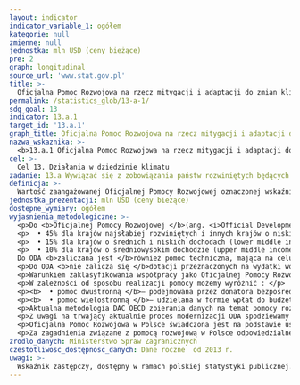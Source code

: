 ```yaml
---
layout: indicator
indicator_variable_1: ogółem
kategorie: null
zmienne: null
jednostka: mln USD (ceny bieżące)
pre: 2
graph: longitudinal
source_url: 'www.stat.gov.pl'
title: >-
  Oficjalna Pomoc Rozwojowa na rzecz mitygacji i adaptacji do zmian klimatu
permalink: /statistics_glob/13-a-1/
sdg_goal: 13
indicator: 13.a.1
target_id: '13.a.1'
graph_title: Oficjalna Pomoc Rozwojowa na rzecz mitygacji i adaptacji do zmian klimatu
nazwa_wskaznika: >-
  <b>13.a.1 Oficjalna Pomoc Rozwojowa na rzecz mitygacji i adaptacji do zmian klimatu</b>
cel: >-
  Cel 13. Działania w dziedzinie klimatu
zadanie: 13.a Wywiązać się z zobowiązania państw rozwiniętych będących stronami Ramowej Konwencji Narodów Zjednoczonych w Sprawie Zmian Klimatu (United Nations Framework Convention on Climate Change) do zmobilizowania 100 miliardów USD rocznie do 2020 roku, pochodzących z różnych źródeł, na potrzeby krajów rozwijających się na znaczące działania mające łagodzić skutki zmian klimatycznych, przejrzysty proces implementacji działań oraz w pełni uruchomić Zielony Fundusz Klimatyczny (Green Climate Fund) poprzez jego jak najszybszą kapitalizację
definicja: >-
  Wartość zaangażowanej Oficjalnej Pomocy Rozwojowej oznaczonej wskaźnikami Rio markers: adaptacja do zmian klimatu i mitygacja zmian klimatu.
jednostka_prezentacji: mln USD (ceny bieżące)
dostepne_wymiary: ogółem
wyjasnienia_metodologiczne: >-
  <p>Do <b>Oficjalnej Pomocy Rozwojowej </b>(ang. <i>Official Development Assistance</i> – ODA) zaliczane są darowizny i pożyczki przekazywane przez instytucje rządowe lub organizacje międzynarodowe, mające na celu wsparcie rozwoju gospodarczego i dobrobytu w krajach rozwijających się. Pożyczki są uważane jako ODA wtedy, gdy zawierają element darowizny o wartości udzielanej pomocy przynajmniej: </p>
  <p>  • 45% dla krajów najsłabiej rozwiniętych i innych krajów o niskich dochodach (least developed countries and other low income countires – LDCs & other LICs), wyliczony przy stopie dyskontowej 9%, </p>
  <p>  • 15% dla krajów o średnich i niskich dochodach (lower middle income countries – LMICs), wyliczony przy stopie dyskontowej 7%, </p>
  <p>  • 10% dla krajów o średniowysokim dochodzie (upper middle income countries – UMICs), wyliczony przy stopie dyskontowej 6%. </p>
  Do ODA <b>zaliczana jest </b>również pomoc techniczna, mająca na celu rozwój zasobów ludzkich, podniesienie kwalifikacji oraz możliwości technicznych i produkcyjnych krajów rozwijających się. Pomoc ta polega między innymi na przekazywaniu wiedzy i doświadczeń w postaci szkoleń, delegowania ekspertów, inicjowania badań i/lub pokrywania wynikających z tego kosztów.</p>
  <p>Do ODA <b>nie zalicza się </b>dotacji przeznaczonych na wydatki wojskowe.</p>
  <p>Warunkiem zaklasyfikowania współpracy jako Oficjalnej Pomocy Rozwojowej jest to, aby kraj partnerski, na rzecz którego udzielane jest wsparcie, znajdował się na liście Komitetu Pomocy Rozwojowej OECD (<i>Development Assistance Committee</i>).</p>
  <p>W zależności od sposobu realizacji pomocy możemy wyróżnić : </p>
  <p><b>  • pomoc dwustronną </b>– podejmowana przez donatora bezpośrednio w kraju partnerskim bądź poprzez organizację międzynarodową w formie wpłaty celowej na rzecz kraju partnerskiego (earmarked contribution) lub w formie wpłaty na określony program/fundusz zarządzany przez organizację, </p>
  <p><b>  • pomoc wielostronną </b>– udzielana w formie wpłat do budżetów ogólnych organizacji międzynarodowych, których lista jest corocznie aktualizowana przez Sekretariat DAC OECD. </p>
  <p>Aktualna metodologia DAC OECD zbierania danych na temat pomocy rozwojowej w formacie CRS (Creditor Reporting System) pozwala na oznaczanie sektora wsparcia i markera jedynie przy przepływach dwustronnych. Do wskaźnika nie będą zatem zaliczone wydatki w ramach pomocy wielostronnej w formie wpłat do budżetów ogólnych takich organizacji, jak np. FAO (<i>Food and Agriculture Organization</i>) czy WFP (<i>World Foof Programme</i>), które również działają w obszarze rolnictwa.</p>
  <p>Z uwagi na trwający aktualnie proces modernizacji ODA spodziewamy się, że od 2018 r. wskaźnik ODA będzie prezentowany w formie ekwiwalentu grantu, uwzględniającej jedynie element grantu pomnożony przez wartość danego przepływu. Zniknie zatem podział na wydatkowanie ODA brutto i netto. Dodatkowo trwają prace nad włączeniem do ODA innych przepływów, np. kwot zmobilizowanych przez sektor publiczny z instrumentów sektora prywatnego. Aktualnie konstruowany jest alternatywny do ODA wskaźnik TOSSD (Total Oficial Support for Sustainable Development), który będzie mierzyć środki przeznaczane na wdrożenie SDGs.</p>
  <p>Oficjalna Pomoc Rozwojowa w Polsce świadczona jest na podstawie ustawy o współpracy rozwojowej z dnia 16 września 2011 r. (Dz.U. 2011 r., Nr 234, poz. 1386). Polska współpraca rozwojowa prowadzona jest w oparciu o Wieloletni Program Współpracy Rozwojowej opracowywany na okres minimum 4 lat. Ustawa definiuje współpracę rozwojową jako ogół działań podejmowanych przez organy administracji rządowej w celu udzielenia państwom rozwijającym się pomocy rozwojowej, pomocy humanitarnej oraz realizację działań edukacyjnych na rzecz podniesienia świadomości i zrozumienia problemów i współzależności globalnych.</p>
  <p>Za zagadnienia związane z pomocą rozwojową w Polsce odpowiedzialne jest Ministerstwo Spraw Zagranicznych, które opracowało „Wieloletni program współpracy rozwojowej na lata 2016-2020, w oparciu o który polska współpraca rozwojowa koncentruje się na krajach Partnerstwa Wschodniego (Białoruś, Gruzja, Mołdawia, Ukraina) oraz Afryki, Azji i Bliskiego Wschodu (Etiopia, Kenia, Mjanma, Palestyna, Senegal, Tanzania). Polska współpraca rozwojowa służy wzmocnieniu rządów prawa i wspieraniu reform decentralizacyjnych oraz zwalczaniu korupcji, a także przestrzeganiu praw człowieka i swobód obywatelskich. Wśród celów współpracy rozwojowej są: poprawa opieki zdrowotnej i dostępu do edukacji oraz wsparcie dla przedsiębiorczości i rolnictwa, a także ochrona środowiska naturalnego, w tym zapobieganie skutkom klęsk żywiołowych. Działania objęte programem finansowane są ze środków Ministerstwa Spraw Zagranicznych, rezerwy celowej budżetu państwa przeznaczonej na współpracę rozwojową i funduszy innych resortów.</p>
zrodlo_danych: Ministerstwo Spraw Zagranicznych
czestotliwosc_dostępnosc_danych: Dane roczne  od 2013 r.
uwagi: >-
  Wskaźnik zastępczy, dostępny w ramach polskiej statystyki publicznej.Wskaźnikiem zasadniczym, przyjętym przez ONZ, monitorującym cel 13.a Agendy 2030, jest wskaźnik 13.a.1 Zagwarantowana roczna kwota dolarów amerykańskich w latach 2020-2025 – zgodnie z zobowiązaniem zmobilizowania 100 miliardów dolarów USD.Aktualnie trwają prace nad włączeniem do ODA innych przepływów, np. kwot zmobilizowanych przez sektor publiczny z instrumentów sektora prywatnego. Ponadto, aktualnie konstruowany jest alternatywny do ODA wskaźnik TOSSD (Total Oficial Support for Sustainable Development), który miałby mierzyć środki przeznaczane na wdrożenie SDGs.
---
```

